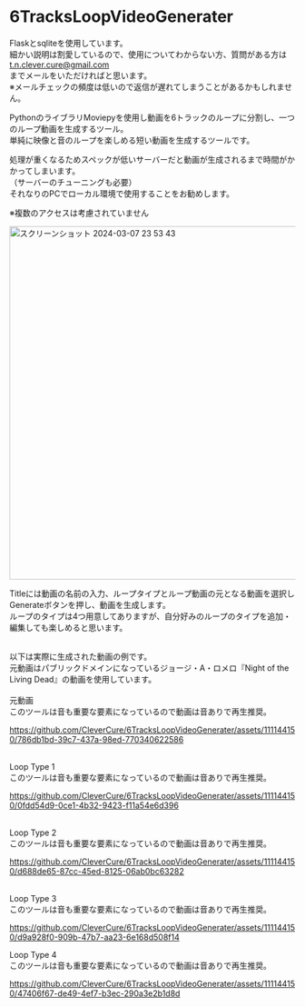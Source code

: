 # 6TracksLoopVideoGenerater

Flaskとsqliteを使用しています。<br>
細かい説明は割愛しているので、使用についてわからない方、質問がある方は<br>
t.n.clever.cure@gmail.com<br>
までメールをいただければと思います。<br>
※メールチェックの頻度は低いので返信が遅れてしまうことがあるかもしれません。

PythonのライブラリMoviepyを使用し動画を6トラックのループに分割し、一つのループ動画を生成するツール。<br>
単純に映像と音のループを楽しめる短い動画を生成するツールです。

処理が重くなるためスペックが低いサーバーだと動画が生成されるまで時間がかかってしまいます。<br>
（サーバーのチューニングも必要）<br>
それなりのPCでローカル環境で使用することをお勧めします。

※複数のアクセスは考慮されていません

<img width="622" alt="スクリーンショット 2024-03-07 23 53 43" src="https://github.com/CleverCure/6TracksLoopVideoGenerater/assets/111144150/752be0b2-f7a3-49c6-a631-c3433f724749"><br>

Titleには動画の名前の入力、ループタイプとループ動画の元となる動画を選択しGenerateボタンを押し、動画を生成します。<br>
ループのタイプは4つ用意してありますが、自分好みのループのタイプを追加・編集しても楽しめると思います。

<br>
以下は実際に生成された動画の例です。<br>
元動画はパブリックドメインになっているジョージ・A・ロメロ『Night of the Living Dead』の動画を使用しています。<br>

<br>
元動画<br>このツールは音も重要な要素になっているので動画は音ありで再生推奨。

https://github.com/CleverCure/6TracksLoopVideoGenerater/assets/111144150/786db1bd-39c7-437a-98ed-770340622586

<br>
Loop Type 1<br>このツールは音も重要な要素になっているので動画は音ありで再生推奨。

https://github.com/CleverCure/6TracksLoopVideoGenerater/assets/111144150/0fdd54d9-0ce1-4b32-9423-f11a54e6d396

<br>
Loop Type 2<br>このツールは音も重要な要素になっているので動画は音ありで再生推奨。

https://github.com/CleverCure/6TracksLoopVideoGenerater/assets/111144150/d688de65-87cc-45ed-8125-06ab0bc63282

<br>
Loop Type 3<br>このツールは音も重要な要素になっているので動画は音ありで再生推奨。

https://github.com/CleverCure/6TracksLoopVideoGenerater/assets/111144150/d9a928f0-909b-47b7-aa23-6e168d508f14


Loop Type 4<br>このツールは音も重要な要素になっているので動画は音ありで再生推奨。


https://github.com/CleverCure/6TracksLoopVideoGenerater/assets/111144150/47406f67-de49-4ef7-b3ec-290a3e2b1d8d

